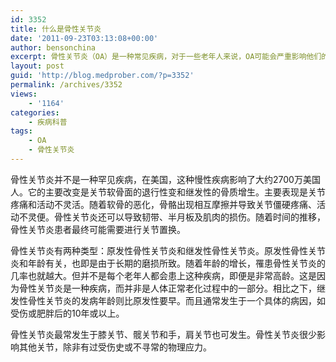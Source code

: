 ```yaml
---
id: 3352
title: 什么是骨性关节炎
date: '2011-09-23T03:13:08+00:00'
author: bensonchina
excerpt: 骨性关节炎（OA）是一种常见疾病，对于一些老年人来说，OA可能会严重影响他们的生活质量。
layout: post
guid: 'http://blog.medprober.com/?p=3352'
permalink: /archives/3352
views:
    - '1164'
categories:
    - 疾病科普
tags:
    - OA
    - 骨性关节炎
---
```


骨性关节炎并不是一种罕见疾病，在美国，这种慢性疾病影响了大约2700万美国人。它的主要改变是关节软骨面的退行性变和继发性的骨质增生。主要表现是关节疼痛和活动不灵活。随着软骨的恶化，骨骼出现相互摩擦并导致关节僵硬疼痛、活动不灵便。骨性关节炎还可以导致韧带、半月板及肌肉的损伤。随着时间的推移，骨性关节炎患者最终可能需要进行关节置换。

骨性关节炎有两种类型：原发性骨性关节炎和继发性骨性关节炎。原发性骨性关节炎和年龄有关，也即是由于长期的磨损所致。随着年龄的增长，罹患骨性关节炎的几率也就越大。但并不是每个老年人都会患上这种疾病，即便是非常高龄。这是因为骨性关节炎是一种疾病，而并非是人体正常老化过程中的一部分。相比之下，继发性骨性关节炎的发病年龄则比原发性要早。而且通常发生于一个具体的病因，如受伤或肥胖后的10年或以上。

骨性关节炎最常发生于膝关节、髋关节和手，肩关节也可发生。骨性关节炎很少影响其他关节，除非有过受伤史或不寻常的物理应力。